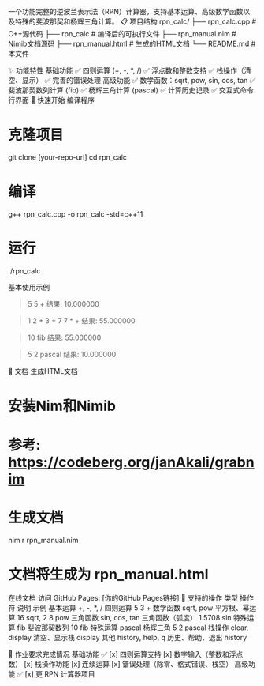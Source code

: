 一个功能完整的逆波兰表示法（RPN）计算器，支持基本运算、高级数学函数以及特殊的斐波那契和杨辉三角计算。
📋 项目结构
rpn_calc/
├── rpn_calc.cpp          # C++源代码
├── rpn_calc              # 编译后的可执行文件
├── rpn_manual.nim        # Nimib文档源码
├── rpn_manual.html       # 生成的HTML文档
└── README.md             # 本文件

✨ 功能特性
基础功能
✅ 四则运算 (+, -, *, /)
✅ 浮点数和整数支持
✅ 栈操作（清空、显示）
✅ 完善的错误处理
高级功能
✅ 数学函数：sqrt, pow, sin, cos, tan
✅ 斐波那契数列计算 (fib)
✅ 杨辉三角计算 (pascal)
✅ 计算历史记录
✅ 交互式命令行界面
🚀 快速开始
编译程序
# 克隆项目
git clone [your-repo-url]
cd rpn_calc

# 编译
g++ rpn_calc.cpp -o rpn_calc -std=c++11

# 运行
./rpn_calc

基本使用示例
> 5 5 +
结果: 10.000000

> 1 2 + 3 + 7 7 * +
结果: 55.000000

> 10 fib
结果: 55.000000

> 5 2 pascal
结果: 10.000000

📖 文档
生成HTML文档
# 安装Nim和Nimib
# 参考: https://codeberg.org/janAkali/grabnim

# 生成文档
nim r rpn_manual.nim

# 文档将生成为 rpn_manual.html

在线文档
访问 GitHub Pages: [你的GitHub Pages链接]
🎯 支持的操作
类型
操作符
说明
示例
基本运算
+, -, *, /
四则运算
5 3 +
数学函数
sqrt, pow
平方根、幂运算
16 sqrt, 2 8 pow
三角函数
sin, cos, tan
三角函数（弧度）
1.5708 sin
特殊运算
fib
斐波那契数列
10 fib
特殊运算
pascal
杨辉三角
5 2 pascal
栈操作
clear, display
清空、显示栈
display
其他
history, help, q
历史、帮助、退出
history

📝 作业要求完成情况
基础功能 ✅
[x] 四则运算支持
[x] 数字输入（整数和浮点数）
[x] 栈操作功能
[x] 连续运算
[x] 错误处理（除零、格式错误、栈空）
高级功能 ✅
[x] 更
RPN 计算器项目

